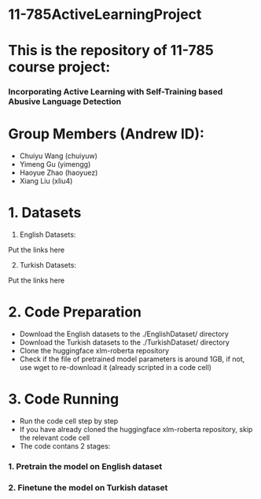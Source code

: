 # 11-785ActiveLearningProject
# This is the repository of 11-785 course project: 
### Incorporating Active Learning with Self-Training based Abusive Language Detection
# Group Members (Andrew ID): 
* Chuiyu Wang (chuiyuw)
* Yimeng Gu (yimengg)
* Haoyue Zhao (haoyuez)
* Xiang Liu (xliu4)

# 1. Datasets
1. English Datasets:

Put the links here

2. Turkish Datasets:

Put the links here
# 2. Code Preparation
* Download the English datasets to the ./EnglishDataset/ directory
* Download the Turkish datasets to the ./TurkishDataset/ directory
* Clone the huggingface xlm-roberta repository
* Check if the file of pretrained model parameters is around 1GB, if not, use wget to re-download it (already scripted in a code cell)

# 3. Code Running
* Run the code cell step by step
* If you have already cloned the huggingface xlm-roberta repository, skip the relevant code cell
* The code contans 2 stages: 
### 1. Pretrain the model on English dataset
### 2. Finetune the model on Turkish dataset
